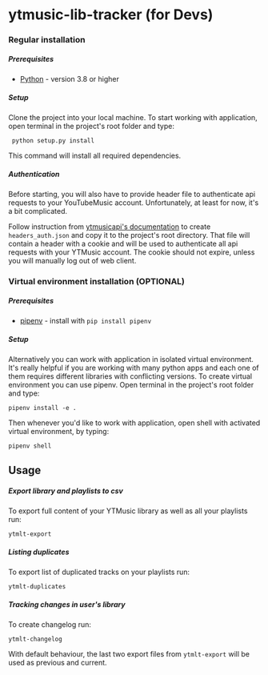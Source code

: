 # ytmusic-lib-tracker (for Devs)

### Regular installation

##### Prerequisites

* [Python](https://www.python.org/downloads/) - version 3.8 or higher

##### Setup

Clone the project into your local machine. To start working with application, open terminal in the project's root folder and type:
```
 python setup.py install
```

This command will install all required dependencies. 

##### Authentication

Before starting, you will also have to provide header file to authenticate api requests to your YouTubeMusic account.
Unfortunately, at least for now, it's a bit complicated.

Follow instruction from [ytmusicapi's documentation](https://ytmusicapi.readthedocs.io/en/latest/setup.html) to create `headers_auth.json` and copy it to the project's root directory. That file will contain a header with a cookie and will be used to authenticate all api requests with your YTMusic account.
The cookie should not expire, unless you will manually log out of web client.
    
### Virtual environment installation (OPTIONAL)

##### Prerequisites

* [pipenv](https://github.com/pypa/pipenv) - install with `pip install pipenv`
                                                       
##### Setup

Alternatively you can work with application in isolated virtual environment. It's really helpful if you are working with many python apps and each one of them requires different libraries with conflicting versions.
To create virtual environment you can use pipenv. Open terminal in the project's root folder and type:

 ```
 pipenv install -e .
 ```

Then whenever you'd like to work with application, open shell with activated virtual environment, by typing:

 ```
 pipenv shell
 ```

## Usage                                                                                                         
 
##### Export library and playlists to csv

To export full content of your YTMusic library as well as all your playlists run:

 ```
 ytmlt-export
 ```

##### Listing duplicates 

To export list of duplicated tracks on your playlists run:
 ```
 ytmlt-duplicates
 ```

##### Tracking changes in user's library

To create changelog run:

 ```
 ytmlt-changelog
 ```
 
With default behaviour, the last two export files from `ytmlt-export` will be used as previous and current.



